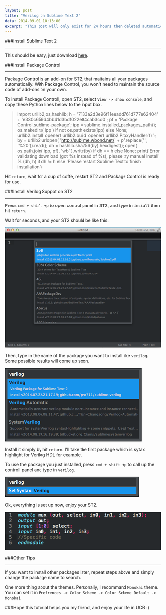 ```yaml
---
layout: post
title: "Verilog on Sublime Text 2"
data: 2014-09-01 10:13:00
excerpt: "This post will only exist for 24 hours then deleted automatically. Take your time Guoxiang Han, and enjoy your life in UCB"
---
```


###Install Sublime Text 2

---------------------
This should be easy, just download [here](http://c758482.r82.cf2.rackcdn.com/Sublime%20Text%202.0.2.dmg).

###Install Package Control

---------------------
Package Control is an add-on for ST2, that maitains all your packages automatically. With Package Control, you won't need to maintain the source code of add-ons on your own.

To install Package Controll, open ST2, select `View -> show console`, and copy these Python lines below to the input box.

> import urllib2,os,hashlib; h = '7183a2d3e96f11eeadd761d777e62404' + 'e330c659d4bb41d3bdf022e94cab3cd0'; pf = 'Package Control.sublime-package'; ipp = sublime.installed_packages_path(); os.makedirs( ipp ) if not os.path.exists(ipp) else None; urllib2.install_opener( urllib2.build_opener( urllib2.ProxyHandler()) ); by = urllib2.urlopen( 'http://sublime.wbond.net/' + pf.replace(' ', '%20')).read(); dh = hashlib.sha256(by).hexdigest(); open( os.path.join( ipp, pf), 'wb' ).write(by) if dh == h else None; print('Error validating download (got %s instead of %s), please try manual install' % (dh, h) if dh != h else 'Please restart Sublime Text to finish installation')

Hit `return`, wait for a cup of coffe, restart ST2 and Package Control is ready for use.

###Install Verilog Suppot on ST2

---------------------
Press `cmd + shift +p` to open control panel in ST2, and type in `install` then hit `return`. 

Wait for seconds, and your ST2 should be like this:

![screen shot for ST2](/assets/ST_PC.png)

Then, type in the name of the package you want to install like `verilog`. Some possible results will come up soon.

![screen shot for Verilog](/assets/ST_verilog.png)

Install it simply by hit `return`. I'll take the first package which is sytax highlight for Verilog HDL for example.

To use the package you just installed, press `cmd + shift +p` to call up the controll panel and type in `verilog`. 

![syntax](/assets/syntax.png)

Ok, everything is set up now, enjoy your ST2.

![ready2use](/assets/ready2use.png)

###Other Tips

----------------------
If you want to install other packages later, repeat steps above and simply change the package name to search.

One more thing about the themes. Personally, I recommand `Monokai` theme. You can set it in `Prefrences -> Color Scheme -> Color Scheme Default -> Monokai`


###Hope this tutorial helps you my friend, and enjoy your life in UCB :)
